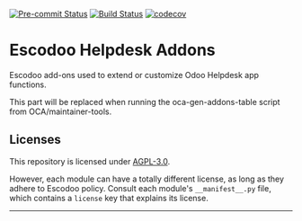 
<!-- /!\ Non OCA Context : Set here the badge of your runbot / runboat instance. -->
[![Pre-commit Status](https://github.com/Escodoo/helpdesk-addons/actions/workflows/pre-commit.yml/badge.svg?branch=14.0)](https://github.com/Escodoo/helpdesk-addons/actions/workflows/pre-commit.yml?query=branch%3A14.0)
[![Build Status](https://github.com/Escodoo/helpdesk-addons/actions/workflows/test.yml/badge.svg?branch=14.0)](https://github.com/Escodoo/helpdesk-addons/actions/workflows/test.yml?query=branch%3A14.0)
[![codecov](https://codecov.io/gh/Escodoo/helpdesk-addons/branch/14.0/graph/badge.svg)](https://codecov.io/gh/Escodoo/helpdesk-addons)
<!-- /!\ Non OCA Context : Set here the badge of your translation instance. -->

<!-- /!\ do not modify above this line -->

# Escodoo Helpdesk Addons

Escodoo add-ons used to extend or customize Odoo Helpdesk app functions.

<!-- /!\ do not modify below this line -->

<!-- prettier-ignore-start -->

[//]: # (addons)

This part will be replaced when running the oca-gen-addons-table script from OCA/maintainer-tools.

[//]: # (end addons)

<!-- prettier-ignore-end -->

## Licenses

This repository is licensed under [AGPL-3.0](LICENSE).

However, each module can have a totally different license, as long as they adhere to Escodoo
policy. Consult each module's `__manifest__.py` file, which contains a `license` key
that explains its license.

----
<!-- /!\ Non OCA Context : Set here the full description of your organization. -->

